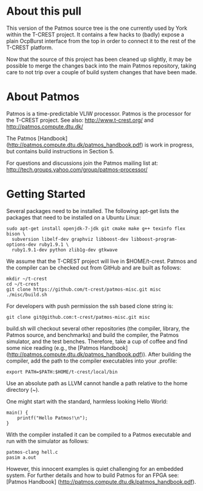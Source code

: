 About this pull
============

This version of the Patmos source tree is the one currently used by York within the T-CREST
project. It contains a few hacks to (badly) expose a plain OcpBurst interface from the top
in order to connect it to the rest of the T-CREST platform.

Now that the source of this project has been cleaned up slightly, it may be possible to merge
the changes back into the main Patmos repository, taking care to not trip over a couple of
build system changes that have been made.

About Patmos
============

Patmos is a time-predictable VLIW processor.
Patmos is the processor for the T-CREST project.
See also: http://www.t-crest.org/ and http://patmos.compute.dtu.dk/

The Patmos [Handbook]
(http://patmos.compute.dtu.dk/patmos_handbook.pdf)
is work in progress, but contains build instructions in Section 5.

For questions and discussions join the Patmos mailing list at:
http://tech.groups.yahoo.com/group/patmos-processor/

Getting Started
===============

Several packages need to be installed.
The following apt-get lists the packages that need to be
installed on a Ubuntu Linux:

    sudo apt-get install openjdk-7-jdk git cmake make g++ texinfo flex bison \
      subversion libelf-dev graphviz libboost-dev libboost-program-options-dev ruby1.9.1 \
      ruby1.9.1-dev python zlib1g-dev gtkwave

We assume that the T-CREST project will live in $HOME/t-crest.
Patmos and the compiler can be checked out from GitHub and are built as follows:

    mkdir ~/t-crest
    cd ~/t-crest
    git clone https://github.com/t-crest/patmos-misc.git misc
    ./misc/build.sh

For developers with push permission the ssh based clone string is:

    git clone git@github.com:t-crest/patmos-misc.git misc

build.sh will checkout several other repositories (the compiler, library,
the Patmos source, and benchmarks) and
build the compiler, the Patmos simulator, and the test benches.
Therefore, take a cup of coffee and find some nice reading
(e.g., the [Patmos Handbook] (http://patmos.compute.dtu.dk/patmos_handbook.pdf)).
After building the compiler, add the path
to the compiler executables into your .profile:

    export PATH=$PATH:$HOME/t-crest/local/bin

Use an absolute path as LLVM cannot handle a path relative to the
home directory (~).

One might start with the standard, harmless looking Hello World:

    main() {
        printf("Hello Patmos!\n");
    }

With the compiler installed it can be compiled to a Patmos executable
and run with the simulator as follows:

    patmos-clang hell.c
    pasim a.out

However, this innocent examples is quiet challenging for an embedded system.
For further details and how to build Patmos for an FPGA see:
[Patmos Handbook] (http://patmos.compute.dtu.dk/patmos_handbook.pdf).
